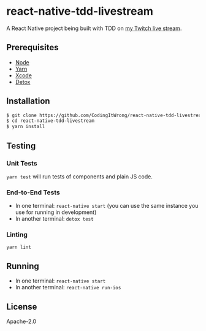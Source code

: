 # react-native-tdd-livestream

A React Native project being built with TDD on [my Twitch live stream](https://www.twitch.tv/codingitwrong).

## Prerequisites

- [Node](https://nodejs.org/en/)
- [Yarn](https://yarnpkg.com/en/docs/install)
- [Xcode](https://developer.apple.com/xcode/)
- [Detox](https://github.com/wix/detox)

## Installation

```sh
$ git clone https://github.com/CodingItWrong/react-native-tdd-livestream.git
$ cd react-native-tdd-livestream
$ yarn install
```

## Testing

### Unit Tests

`yarn test` will run tests of components and plain JS code.

### End-to-End Tests

- In one terminal: `react-native start` (you can use the same instance you use for running in development)
- In another terminal: `detox test`

### Linting

`yarn lint`

## Running

- In one terminal: `react-native start`
- In another terminal: `react-native run-ios`

## License

Apache-2.0
